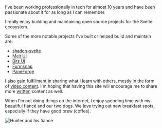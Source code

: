 I've been working professionally in tech for almost 10 years and have been passionate about it for as long as I can remember.

I really enjoy building and maintaining open source projects for the Svelte ecosystem.

Some of the more notable projects I've built or helped build and maintain are:

- [shadcn-svelte](https://shadcn-svelte.com)
- [Melt UI](https://melt-ui.com)
- [Bits UI](https://bits-ui.com)
- [Formsnap](https://formsnap.dev)
- [PaneForge](https://paneforge.com)

I also gain fulfillment in sharing what I learn with others, mostly in the form of [video content](https://youtube.com/@huntabyte). I'm hoping that having this site will encourage me to share more [written](/articles) content as well.

When I'm not doing things on the internet, I enjoy spending time with my beautiful fiancé and our two dogs. We love trying out new breakfast spots, especially if they have good brew (coffee).

![Hunter and his fiance](/images/me-and-p.jpg)
